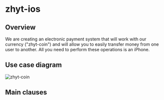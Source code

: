# zhyt-ios

## Overview

We are creating an electronic payment system that will work with our currency ("zhyt-coin") and will allow you to easily transfer money from one user to another. All you need to perform these operations is an iPhone.

## Use case diagram

![zhyt-coin](https://user-images.githubusercontent.com/54912616/163831250-e49168c8-bfee-4113-bc1f-ff559b081aa8.jpg)

## Main clauses

